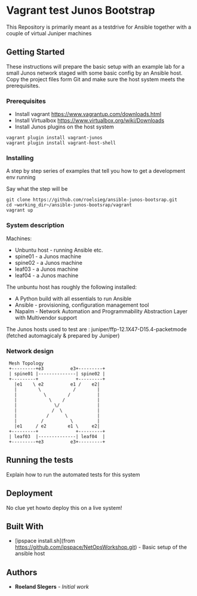 # Vagrant test Junos Bootstrap

This Repository is primarily meant as a testdrive for Ansible together with a couple of virtual Juniper machines

## Getting Started

These instructions will prepare the basic setup with an example lab for a small Junos network staged with some basic config by an Ansible host.
Copy the project files form Git and make sure the host system meets the prerequisites.

### Prerequisites

* Install vagrant https://www.vagrantup.com/downloads.html
* Install Virtualbox https://www.virtualbox.org/wiki/Downloads
* Install Junos plugins on the host system

```
vagrant plugin install vagrant-junos
vagrant plugin install vagrant-host-shell
```

### Installing

A step by step series of examples that tell you how to get a development env running

Say what the step will be

```
git clone https://github.com/roelsieg/ansible-junos-bootsrap.git
cd ~working_dir~/ansible-junos-bootsrap/vagrant
vagrant up
```
### System description
Machines:
* Unbuntu host - running Ansible etc.
* spine01 - a Junos machine 
* spine02 - a Junos machine
* leaf03 - a Junos machine
* leaf04 - a Junos machine

The unbuntu host has roughly the following installed:
* A Python build with all essentials to run Ansible
* Ansible - provisioning, configuration management tool
* Napalm - Network Automation and Programmability Abstraction Layer with Multivendor support

The Junos hosts used to test are : juniper/ffp-12.1X47-D15.4-packetmode (fetched automagicaly & prepared by Juniper)

### Network design
```
 Mesh Topology
 +---------+e3          e3+---------+
 | spine01 |--------------| spine02 |
 +---------+              +---------+
   |e1    \ e2          e1 /    e2|
   |        \            /        |
   |          \        /          |
   |            \    /            |
   |              \/              |
   |             /  \             |
   |           /      \           |
   |         /          \         |
   |e1     / e2        e1 \     e2|
 +---------+              +---------+
 | leaf03  |--------------| leaf04  |
 +---------+e3          e3+---------+
```
## Running the tests

Explain how to run the automated tests for this system


## Deployment

No clue yet howto deploy this on a live system!

## Built With

* [ipspace install.sh](from https://github.com/ipspace/NetOpsWorkshop.git) - Basic setup of the ansible host


## Authors

* **Roeland SIegers** - *Initial work* 


